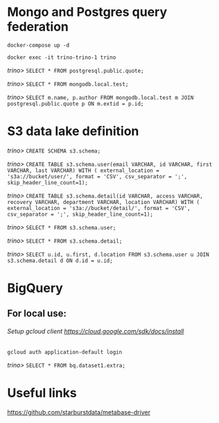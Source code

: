 # Mongo and Postgres query federation

`docker-compose up -d`

`docker exec -it trino-trino-1 trino`

_trino>_ `SELECT * FROM postgresql.public.quote;`

_trino>_ `SELECT * FROM mongodb.local.test;`

_trino>_ `SELECT m.name, p.author FROM mongodb.local.test m JOIN postgresql.public.quote p ON m.extid = p.id;`

# S3 data lake definition

_trino>_ `CREATE SCHEMA s3.schema;`

_trino>_ `CREATE TABLE s3.schema.user(email VARCHAR, id VARCHAR, first VARCHAR, last VARCHAR)
WITH (
external_location = 's3a://bucket/user/',
format = 'CSV',
csv_separator = ';',
skip_header_line_count=1);`

_trino>_ `CREATE TABLE s3.schema.detail(id VARCHAR, access VARCHAR, recovery VARCHAR, department VARCHAR, location VARCHAR)
WITH (
external_location = 's3a://bucket/detail/',
format = 'CSV',
csv_separator = ';',
skip_header_line_count=1);`

_trino>_ `SELECT * FROM s3.schema.user;`

_trino>_ `SELECT * FROM s3.schema.detail;`

_trino>_ `SELECT u.id, u.first, d.location FROM s3.schema.user u JOIN s3.schema.detail d ON d.id = u.id;`


# BigQuery

## For local use:

###### Setup gcloud client https://cloud.google.com/sdk/docs/install

`gcloud auth application-default login`

_trino>_ `SELECT * FROM bq.dataset1.extra;`

# Useful links

https://github.com/starburstdata/metabase-driver